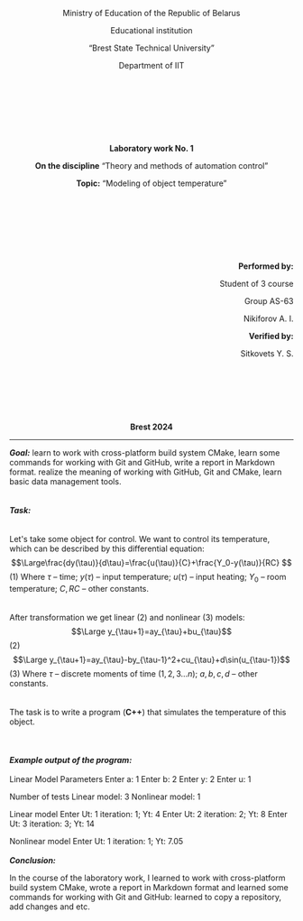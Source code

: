 <p align="center">Ministry of Education of the Republic of Belarus</p>
<p align="center">Educational institution</p>
<p align="center">“Brest State Technical University”</p>
<p align="center">Department of IIT</p>
<br><br><br><br><br><br>
<p align="center"><strong>Laboratory work No. 1</strong></p>
<p align="center"><strong>On the discipline</strong> “Theory and methods of automation control”</p>
<p align="center"><strong>Topic:</strong> “Modeling of object temperature”</p>
<br><br><br><br><br><br>
<p align="right"><strong>Performed by:</strong></p>
<p align="right">Student of 3 course</p>
<p align="right">Group AS-63</p>
<p align="right">Nikiforov A. I.</p>
<p align="right"><strong>Verified by:</strong></p>
<p align="right">Sitkovets Y. S.</p>
<br><br><br><br><br>
<p align="center"><strong>Brest 2024</strong></p>

---
***Goal:***
learn to work with cross-platform build system CMake, learn some commands for working with Git and GitHub, write a report in Markdown format. realize the meaning of working with GitHub, Git and CMake, learn basic data management tools.
<br><br><br>
***Task:***
<br><br><br>
Let's take some object for control. We want to control its temperature, which can be described by this differential equation:
$$\Large\frac{dy(\tau)}{d\tau}=\frac{u(\tau)}{C}+\frac{Y_0-y(\tau)}{RC} $$ (1)
Where $\tau$ – time; $y(\tau)$ – input temperаture; $u(\tau)$ – input heating; $Y_0$ – room temperature; $C,RC$ – other constants.
<br><br><br>
After transformation we get linear (2) and nonlinear (3) models:
$$\Large y_{\tau+1}=ay_{\tau}+bu_{\tau}$$ (2)
$$\Large y_{\tau+1}=ay_{\tau}-by_{\tau-1}^2+cu_{\tau}+d\sin(u_{\tau-1})$$ (3)
Where $\tau$ – discrete moments of time ($1,2,3{\dots}n$); $a,b,c,d$ – other constants.
<br><br><br>
The tаsk is to write a program (**C++**) that simulates the temperature of this object.
<br><br><br><br>
***Example output of the program:***
<br><br>
Linear Model Parameters
Enter a:        1
Enter b:        2
Enter y:        2
Enter u:        1

Number of tests
Linear model: 3
Nonlinear model: 1

Linear model
Enter Ut: 1
iteration: 1; Yt: 4
Enter Ut: 2
iteration: 2; Yt: 8
Enter Ut: 3
iteration: 3; Yt: 14

Nonlinear model
Enter Ut: 1
iteration: 1; Yt: 7.05
<br><br>
<strong><em>Conclusion:</em></strong>
 <p>In the course of the laborаtory work, I learned to work with cross-platform build system CMаke, wrote a report in Markdown format and learned some commands for working with Git and GitHub: learned to copy a repository, add changes and etc. </p>
